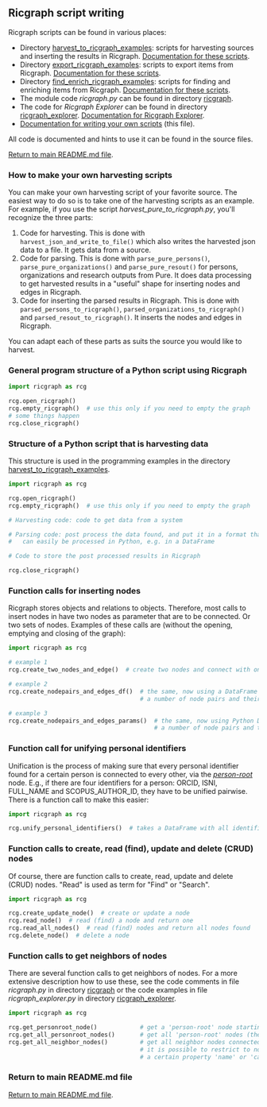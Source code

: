 ## Ricgraph script writing

Ricgraph scripts can be found in various places:
* Directory [harvest_to_ricgraph_examples](../harvest_to_ricgraph_examples):
  scripts for harvesting sources and inserting the results in Ricgraph.
  [Documentation for these scripts](ricgraph_harvest_scripts.md).
* Directory [export_ricgraph_examples](../export_ricgraph_examples):
  scripts to export items from Ricgraph.
  [Documentation for these scripts](ricgraph_misc_scripts.md).
* Directory [find_enrich_ricgraph_examples](../find_enrich_ricgraph_examples):
  scripts for finding and enriching items from Ricgraph.
  [Documentation for these scripts](ricgraph_misc_scripts.md).
* The module code *ricgraph.py* can be found in
  directory [ricgraph](../ricgraph).
* The code for *Ricgraph Explorer* can be found in
  directory [ricgraph_explorer](../ricgraph_explorer).
  [Documentation for Ricgraph Explorer](ricgraph_explorer.md).
* [Documentation for writing your own scripts](ricgraph_script_writing.md)
  (this file).

All code is documented and hints to use it can be found in the source files.

[Return to main README.md file](../README.md).

### How to make your own harvesting scripts
You can make your own harvesting script of your favorite source. The easiest way to
do so is to take one of the harvesting scripts as an example.
For example, if you use the script *harvest_pure_to_ricgraph.py*, you'll recognize the
three parts:
1. Code for harvesting. This is done with `harvest_json_and_write_to_file()` which also writes
   the harvested json data to a file. It gets data from a source.
1. Code for parsing. This is done with `parse_pure_persons()`, `parse_pure_organizations()` and
   `parse_pure_resout()` for persons, organizations and research outputs from Pure.
   It does data processing to get harvested results
   in a "useful" shape for inserting nodes and
   edges in Ricgraph.
1. Code for inserting the parsed results in Ricgraph. This is done with
   `parsed_persons_to_ricgraph()`, `parsed_organizations_to_ricgraph()` and
   `parsed_resout_to_ricgraph()`.
   It inserts the nodes and edges in Ricgraph.

You can adapt each of these parts as suits the source you would like to harvest.

### General program structure of a Python script using Ricgraph

```python
import ricgraph as rcg

rcg.open_ricgraph()
rcg.empty_ricgraph()  # use this only if you need to empty the graph
# some things happen
rcg.close_ricgraph()
```

### Structure of a Python script that is harvesting data
This structure is used in the programming examples in the directory
[harvest_to_ricgraph_examples](../harvest_to_ricgraph_examples).

```python
import ricgraph as rcg

rcg.open_ricgraph()
rcg.empty_ricgraph()  # use this only if you need to empty the graph

# Harvesting code: code to get data from a system

# Parsing code: post process the data found, and put it in a format that 
#   can easily be processed in Python, e.g. in a DataFrame

# Code to store the post processed results in Ricgraph

rcg.close_ricgraph()
```

### Function calls for inserting nodes
Ricgraph stores objects and relations to objects. Therefore, most calls to insert nodes
in have two nodes as parameter that are to be connected. Or two sets of nodes.
Examples of these calls are (without the opening, emptying and closing of the graph):

```python
import ricgraph as rcg

# example 1
rcg.create_two_nodes_and_edge()  # create two nodes and connect with one edge

# example 2
rcg.create_nodepairs_and_edges_df()  # the same, now using a DataFrame to insert
                                     # a number of node pairs and their edges in one go

# example 3
rcg.create_nodepairs_and_edges_params()  # the same, now using Python Dicts to insert
                                         # a number of node pairs and their edges in one go
```

### Function call for unifying personal identifiers
Unification is the process of making sure that every personal identifier found for a
certain person is connected to every other, via the
[*person-root*](ricgraph_details.md#person-root-node-in-ricgraph) node.
E.g., if there are four identifiers for a person: ORCID, ISNI, FULL_NAME
and SCOPUS_AUTHOR_ID, they have to be unified pairwise.
There is a function call to make this easier:

```python
import ricgraph as rcg

rcg.unify_personal_identifiers()  # takes a DataFrame with all identifiers to be unified
```

### Function calls to create, read (find), update and delete (CRUD) nodes
Of course, there are function calls
to create, read, update and delete (CRUD) nodes. "Read" is used as term for "Find" or "Search".

```python
import ricgraph as rcg

rcg.create_update_node()  # create or update a node
rcg.read_node()  # read (find) a node and return one
rcg.read_all_nodes()  # read (find) nodes and return all nodes found
rcg.delete_node()  # delete a node
```

### Function calls to get neighbors of nodes
There are several function calls
to get neighbors of nodes. For a more extensive description how to use these,
see the code comments in file *ricgraph.py* in directory [ricgraph](../ricgraph)
or the code examples in file *ricgraph_explorer.py* in directory
[ricgraph_explorer](../ricgraph_explorer).

```python
import ricgraph as rcg

rcg.get_personroot_node()            # get a 'person-root' node starting from any 'person' node
rcg.get_all_personroot_nodes()       # get all 'person-root' nodes (there should be only one)
rcg.get_all_neighbor_nodes()         # get all neighbor nodes connected to a node. 
                                     # it is possible to restrict to nodes having
                                     # a certain property 'name' or 'category'
```

### Return to main README.md file

[Return to main README.md file](../README.md).

